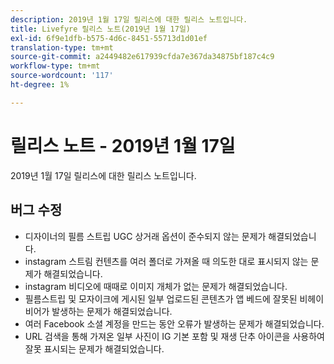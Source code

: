 ```yaml
---
description: 2019년 1월 17일 릴리스에 대한 릴리스 노트입니다.
title: Livefyre 릴리스 노트(2019년 1월 17일)
exl-id: 6f9e1dfb-b575-4d6c-8451-55713d1d01ef
translation-type: tm+mt
source-git-commit: a2449482e617939cfda7e367da34875bf187c4c9
workflow-type: tm+mt
source-wordcount: '117'
ht-degree: 1%

---
```


# 릴리스 노트 - 2019년 1월 17일

2019년 1월 17일 릴리스에 대한 릴리스 노트입니다.

## 버그 수정

* 디자이너의 필름 스트립 UGC 상거래 옵션이 준수되지 않는 문제가 해결되었습니다.
* instagram 스트림 컨텐츠를 여러 폴더로 가져올 때 의도한 대로 표시되지 않는 문제가 해결되었습니다.
* instagram 비디오에 때때로 이미지 개체가 없는 문제가 해결되었습니다.
* 필름스트립 및 모자이크에 게시된 일부 업로드된 콘텐츠가 앱 베드에 잘못된 비헤이비어가 발생하는 문제가 해결되었습니다.
* 여러 Facebook 소셜 계정을 만드는 동안 오류가 발생하는 문제가 해결되었습니다.
* URL 검색을 통해 가져온 일부 사진이 IG 기본 포함 및 재생 단추 아이콘을 사용하여 잘못 표시되는 문제가 해결되었습니다.
